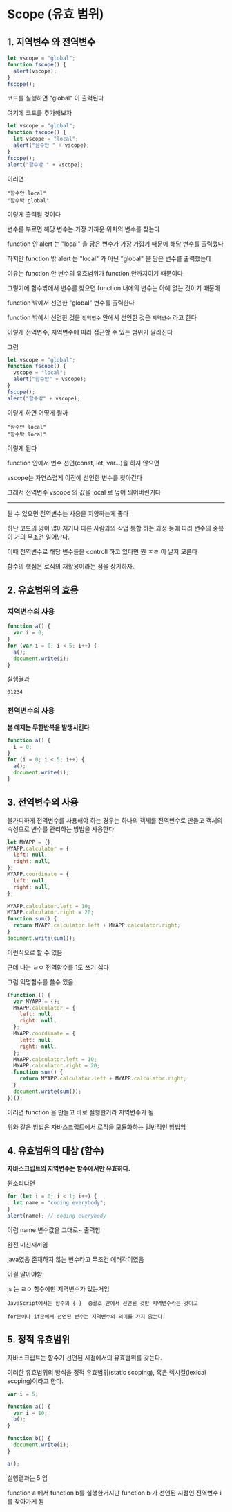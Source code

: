 # Scope (유효 범위)

## 1. 지역변수 와 전역변수

```js
let vscope = "global";
function fscope() {
  alert(vscope);
}
fscope();
```

코드를 실행하면 "global" 이 출력된다

여기에 코드를 추가해보자

```js
let vscope = "global";
function fscope() {
  let vscope = "local";
  alert("함수안 " + vscope);
}
fscope();
alert("함수밖 " + vscope);
```

이러면

```
"함수안 local"
"함수박 global"
```

이렇게 출력될 것이다

변수를 부르면 해당 변수는 가장 가까운 위치의 변수를 찾는다

function 안 alert 는 "local" 을 담은 변수가 가장 가깝기 때문에 해당 변수를 출력했다

하지만 function 밖 alert 는 "local" 가 아닌 "global" 을 담은 변수를 출력했는데

이유는 function 안 변수의 유효범위가 function 안까지이기 때문이다

그렇기에 함수밖에서 변수를 찾으면 function 내에의 변수는 아예 없는 것이기 때문에

function 밖에서 선언한 "global" 변수를 출력한다

function 밖에서 선언한 것을 `전역변수` 안에서 선언한 것은 `지역변수` 라고 한다

이렇게 전역변수, 지역변수에 따라 접근할 수 있는 범위가 달라진다

그럼

```js
let vscope = "global";
function fscope() {
  vscope = "local";
  alert("함수안" + vscope);
}
fscope();
alert("함수밖" + vscope);
```

이렇게 하면 어떻게 될까

```
"함수안 local"
"함수박 local"
```

이렇게 된다

function 안에서 변수 선언(const, let, var...)을 하지 않으면

vscope는 자연스럽게 이전에 선언한 변수를 찾아간다

그래서 전역변수 vscope 의 값을 local 로 덮어 씌어버린거다

---

될 수 있으면 전역변수는 사용을 지양하는게 좋다

하난 코드의 양이 많아지거나 다른 사람과의 작업 통합 하는 과정 등에 따라 변수의 중복이 거의 무조건 일어난다.

이때 전역변수로 해당 변수들을 controll 하고 있다면 뭔 ㅈㄹ 이 날지 모른다

함수의 핵심은 로직의 재활용이라는 점을 상기하자.

## 2. 유효범위의 효용

### 지역변수의 사용

```js
function a() {
  var i = 0;
}
for (var i = 0; i < 5; i++) {
  a();
  document.write(i);
}
```

실행결과

```
01234
```

### 전역변수의 사용

**본 예제는 무한반복을 발생시킨다**

```js
function a() {
  i = 0;
}
for (i = 0; i < 5; i++) {
  a();
  document.write(i);
}
```

## 3. 전역변수의 사용

불가피하게 전역변수를 사용해야 하는 경우는 하나의 객체를 전역변수로 만들고 객체의 속성으로 변수를 관리하는 방법을 사용한다

```js
let MYAPP = {};
MYAPP.calculator = {
  left: null,
  right: null,
};
MYAPP.coordinate = {
  left: null,
  right: null,
};

MYAPP.calculator.left = 10;
MYAPP.calculator.right = 20;
function sum() {
  return MYAPP.calculator.left + MYAPP.calculator.right;
}
document.write(sum());
```

이런식으로 할 수 있음

근데 나는 ㄹㅇ 전역함수를 1도 쓰기 싫다

그럼 익명함수를 쓸수 있음

```js
(function () {
  var MYAPP = {};
  MYAPP.calculator = {
    left: null,
    right: null,
  };
  MYAPP.coordinate = {
    left: null,
    right: null,
  };
  MYAPP.calculator.left = 10;
  MYAPP.calculator.right = 20;
  function sum() {
    return MYAPP.calculator.left + MYAPP.calculator.right;
  }
  document.write(sum());
})();
```

이러면 function 을 만들고 바로 실행한거라 지역변수가 됨

위와 같은 방법은 자바스크립트에서 로직을 모듈화하는 일반적인 방법임

## 4. 유효범위의 대상 (함수)

**자바스크립트의 지역변수는 함수에서만 유효하다.**

뭔소리냐면

```js
for (let i = 0; i < 1; i++) {
  let name = "coding everybody";
}
alert(name); // coding everybody
```

이럼 name 변수값을 그대로~ 출력함

완전 미친새끼임

java였음 존재하지 않는 변수라고 무조건 에러각이였음

이걸 알아야함

js 는 ㄹㅇ 함수에만 지역변수가 있는거임

    JavaScript에서는 함수의 { }  중괄호 안에서 선언된 것만 지역변수라는 것이고

    for문이나 if문에서 선언된 변수는 지역변수의 의미를 가지 않는다.

## 5. 정적 유효범위

자바스크립트는 함수가 선언된 시점에서의 유효범위를 갖는다.

이러한 유효범위의 방식을 정적 유효범위(static scoping), 혹은 렉시컬(lexical scoping)이라고 한다.

```js
var i = 5;

function a() {
  var i = 10;
  b();
}

function b() {
  document.write(i);
}

a();
```

실행결과는 5 임

function a 에서 function b를 실행한거지만 function b 가 선언된 시점인 전역변수 i 를 찾아가게 됨
